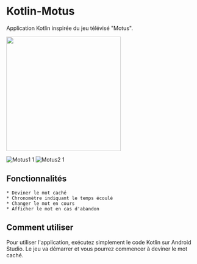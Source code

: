 # Kotlin-Motus

Application Kotlin inspirée du jeu télévisé "Motus".


<img src="https://your-image-url.type](https://user-images.githubusercontent.com/114108511/219881649-c9d20346-0828-4364-b7ba-6a04d0886a82.jpg" width="300">

![Motus1 1](https://user-images.githubusercontent.com/114108511/219881649-c9d20346-0828-4364-b7ba-6a04d0886a82.jpg)
![Motus2 1](https://user-images.githubusercontent.com/114108511/219881663-76be860f-32f8-4b49-8ab4-e2c3e4f3edc3.jpg)


## Fonctionnalités

    * Deviner le mot caché
    * Chronomètre indiquant le temps écoulé
    * Changer le mot en cours
    * Afficher le mot en cas d'abandon

## Comment utiliser

Pour utiliser l'application, exécutez simplement le code Kotlin sur Android Studio. 
Le jeu va démarrer et vous pourrez commencer à deviner le mot caché.

